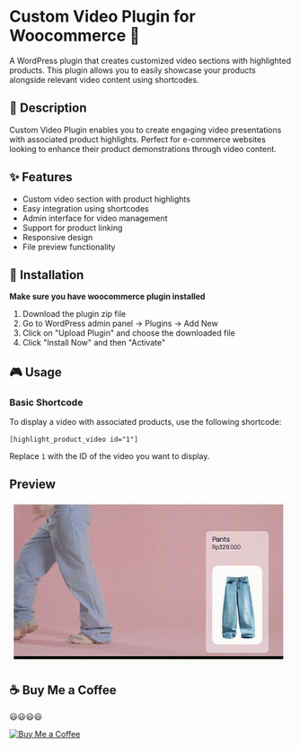 # Custom Video Plugin for Woocommerce 🎥

A WordPress plugin that creates customized video sections with highlighted products. This plugin allows you to easily showcase your products alongside relevant video content using shortcodes.

## 📝 Description

Custom Video Plugin enables you to create engaging video presentations with associated product highlights. Perfect for e-commerce websites looking to enhance their product demonstrations through video content.

## ✨ Features

- Custom video section with product highlights
- Easy integration using shortcodes
- Admin interface for video management
- Support for product linking
- Responsive design
- File preview functionality

## 🔧 Installation
**Make sure you have woocommerce plugin installed**

1. Download the plugin zip file
2. Go to WordPress admin panel → Plugins → Add New
3. Click on "Upload Plugin" and choose the downloaded file
4. Click "Install Now" and then "Activate"

## 🎮 Usage

### Basic Shortcode

To display a video with associated products, use the following shortcode:

```
[highlight_product_video id="1"]
```

Replace `1` with the ID of the video you want to display.   


## Preview

![Demo](https://raw.githubusercontent.com/bayurizki/highlight-product-video/main/preview-plugin.gif)

## ☕ Buy Me a Coffee
😃😃😃😃  

[![Buy Me a Coffee](https://img.shields.io/badge/Buy%20Me%20a%20Coffee-PayPal-blue?style=flat&logo=paypal)](https://www.paypal.com/paypalme/byrzk)

